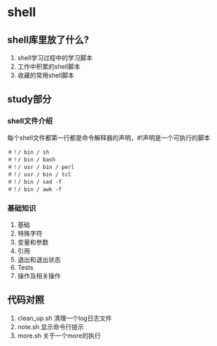 # shell

## shell库里放了什么?

1. shell学习过程中的学习脚本
2. 工作中积累的shell脚本
3. 收藏的常用shell脚本

## study部分

### shell文件介绍

每个shell文件都第一行都是命令解释器的声明，#!声明是一个可执行的脚本

    ＃！/ bin / sh 
    ＃！/ bin / bash 
    ＃！/ usr / bin / perl 
    ＃！/ usr / bin / tcl 
    ＃！/ bin / sed -f 
    ＃！/ bin / awk -f

### 基础知识

1. 基础
2. 特殊字符
3. 变量和参数
4. 引用
5. 退出和退出状态
6. Tests
7. 操作及相关操作



## 代码对照
1. clean_up.sh 清理一个log日志文件
2. note.sh 显示命令行提示
3. more.sh 关于一个more的执行
